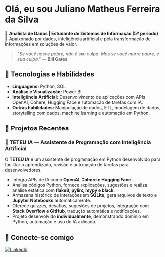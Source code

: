 # Olá, eu sou Juliano Matheus Ferreira da Silva

🎯 **Analista de Dados | Estudante de Sistemas de Informação (5º período)**  
💼 Apaixonado por dados, inteligência artificial e pela transformação de informações em soluções de valor.

> *"Se você nasce pobre, não é sua culpa. Mas se você morre pobre, é sua culpa."* — **Bill Gates**

## 🚀 Tecnologias e Habilidades

- **Linguagens:** Python, SQL  
- **Análise e Visualização:** Power BI  
- **Inteligência Artificial:** Desenvolvimento de aplicações com APIs OpenAI, Cohere, Hugging Face e automação de tarefas com IA.  
- **Outras habilidades:** Manipulação de dados, ETL, modelagem de dados, storytelling com dados, machine learning e automação em Python.

## 🧠 Projetos Recentes

### 🔹 **TETEU IA — Assistente de Programação com Inteligência Artificial**  
O **TETEU IA** é um assistente de programação em Python desenvolvido para facilitar o aprendizado, revisão e automação de tarefas para desenvolvedores.

- Integra APIs de IA como **OpenAI, Cohere e Hugging Face**.  
- Analisa códigos Python, fornece explicações, sugestões e realiza análise estática com **flake8, pylint, mypy e black**.  
- Armazena histórico de interações em **SQLite**, gera arquivos de texto e **Jupyter Notebooks** automaticamente.  
- Oferece quizzes, desafios, sugestões de projetos, integração com **Stack Overflow e GitHub**, tradução automática e notificações.  
- Projeto desenvolvido **individualmente**, demonstrando domínio em Python, automação e uso de IA aplicada.

## 🔗 Conecte-se comigo

[![LinkedIn](https://img.shields.io/badge/-LinkedIn-0A66C2?style=flat&logo=linkedin&logoColor=white)](https://www.linkedin.com/in/juliano-matheus-a37745297)